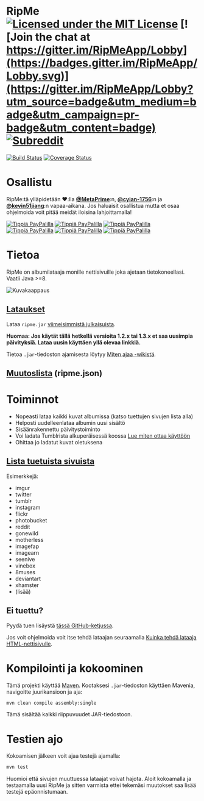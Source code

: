 # RipMe [![Licensed under the MIT License](https://img.shields.io/badge/License-MIT-blue.svg)](https://github.com/RipMeApp/ripme/blob/master/LICENSE.txt) [![Join the chat at https://gitter.im/RipMeApp/Lobby](https://badges.gitter.im/RipMeApp/Lobby.svg)](https://gitter.im/RipMeApp/Lobby?utm_source=badge&utm_medium=badge&utm_campaign=pr-badge&utm_content=badge) [![Subreddit](https://img.shields.io/badge/discuss-on%20reddit-blue.svg)](https://www.reddit.com/r/ripme/)

[![Build Status](https://travis-ci.org/RipMeApp/ripme.svg?branch=master)](https://travis-ci.org/RipMeApp/ripme)
[![Coverage Status](https://coveralls.io/repos/github/RipMeApp/ripme/badge.svg?branch=master)](https://coveralls.io/github/RipMeApp/ripme?branch=master)

# Osallistu

RipMe:tä ylläpidetään ♥️:lla **[@MetaPrime](https://github.com/metaprime)**:n, **[@cyian-1756](https://github.com/cyian-1756)**:n ja **[@kevin51jiang](https://github.com/kevin51jiang)**:n vapaa-aikana. Jos haluaisit osallistua mutta et osaa ohjelmoida voit pitää meidät iloisina lahjoittamalla!

[![Tippiä PayPalilla](https://img.shields.io/badge/PayPal-Buy_us...-lightgrey.svg)](https://www.paypal.me/ripmeapp)
[![Tippiä PayPalilla](https://img.shields.io/badge/coffee-%245-green.svg)](https://www.paypal.com/paypalme/ripmeapp/send?amount=5.00&currencyCode=USD&locale.x=en_US&country.x=US)
[![Tippiä PayPalilla](https://img.shields.io/badge/beer-%2410-yellow.svg)](https://www.paypal.com/paypalme/ripmeapp/send?amount=10.00&currencyCode=USD&locale.x=en_US&country.x=US)
[![Tippiä PayPalilla](https://img.shields.io/badge/lunch-%2420-orange.svg)](https://www.paypal.com/paypalme/ripmeapp/send?amount=20.00&currencyCode=USD&locale.x=en_US&country.x=US)
[![Tippiä PayPalilla](https://img.shields.io/badge/dinner-%2450-red.svg)](https://www.paypal.com/paypalme/ripmeapp/send?amount=50.00&currencyCode=USD&locale.x=en_US&country.x=US)
[![Tippiä PayPalilla](https://img.shields.io/badge/custom_amount-...-lightgrey.svg)](https://www.paypal.me/ripmeapp)

# Tietoa

RipMe on albumilataaja monille nettisivuille joka ajetaan tietokoneellasi. Vaatii Java >=8.

![Kuvakaappaus](http://i.imgur.com/kWzhsIu.png)

## [Lataukset](https://github.com/ripmeapp/ripme/releases)

Lataa `ripme.jar` [viimeisimmistä julkaisuista](https://github.com/ripmeapp/ripme/releases).

**Huomaa: Jos käytät tällä hetkellä versioita 1.2.x tai 1.3.x et saa uusimpia päivityksiä. Lataa uusin käyttäen yllä olevaa linkkiä.**

Tietoa `.jar`-tiedoston ajamisesta löytyy [Miten ajaa -wikistä](https://github.com/ripmeapp/ripme/wiki/How-To-Run-RipMe).

## [Muutoslista](https://github.com/ripmeapp/ripme/blob/master/ripme.json) (ripme.json)

# Toiminnot

* Nopeasti lataa kaikki kuvat albumissa (katso tuettujen sivujen lista alla)
* Helposti uudelleenlataa albumin uusi sisältö
* Sisäänrakennettu päivitystoiminto
* Voi ladata Tumblrista alkuperäisessä koossa [Lue miten ottaa käyttöön](https://github.com/RipMeApp/ripme/wiki/Config-options#tumblrget_raw_image)
* Ohittaa jo ladatut kuvat oletuksena

## [Lista tuetuista sivuista](https://github.com/ripmeapp/ripme/wiki/Supported-Sites)
Esimerkkejä:
* imgur
* twitter
* tumblr
* instagram
* flickr
* photobucket
* reddit
* gonewild
* motherless
* imagefap
* imagearn
* seenive
* vinebox
* 8muses
* deviantart
* xhamster
* (lisää)

## Ei tuettu?

Pyydä tuen lisäystä [tässä GitHub-ketjussa](https://github.com/RipMeApp/ripme/issues/38).

Jos voit ohjelmoida voit itse tehdä lataajan seuraamalla
[Kuinka tehdä lataaja HTML-nettisivulle](https://github.com/ripmeapp/ripme/wiki/How-To-Create-A-Ripper-for-HTML-websites).

# Kompilointi ja kokoominen

Tämä projekti käyttää [Maven](http://maven.apache.org/).
Kootaksesi `.jar`-tiedoston käyttäen Mavenia, navigoitte juurikansioon ja aja:

```bash
mvn clean compile assembly:single
```

Tämä sisältää kaikki riippuvuudet JAR-tiedostoon.

# Testien ajo

Kokoamisen jälkeen voit ajaa testejä ajamalla:

```bash
mvn test
```

Huomioi että sivujen muuttuessa lataajat voivat hajota.
Aloit kokoamalla ja testaamalla uusi RipMe
ja sitten varmista ettei tekemäsi muutokset saa lisää testejä epäonnistumaan.
